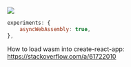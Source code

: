 ![](https://github.com/dotareio/public/blob/main/cardano-delegation-demo.gif)

```webpack.config.js
experiments: {
    asyncWebAssembly: true,
},
```

How to load wasm into create-react-app:
https://stackoverflow.com/a/61722010


